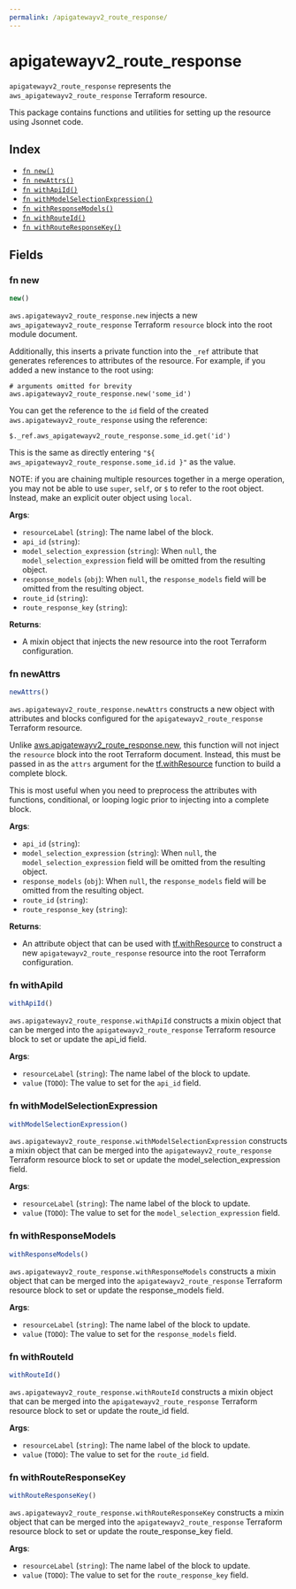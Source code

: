 ```yaml
---
permalink: /apigatewayv2_route_response/
---
```


# apigatewayv2_route_response

`apigatewayv2_route_response` represents the `aws_apigatewayv2_route_response` Terraform resource.



This package contains functions and utilities for setting up the resource using Jsonnet code.


## Index

* [`fn new()`](#fn-new)
* [`fn newAttrs()`](#fn-newattrs)
* [`fn withApiId()`](#fn-withapiid)
* [`fn withModelSelectionExpression()`](#fn-withmodelselectionexpression)
* [`fn withResponseModels()`](#fn-withresponsemodels)
* [`fn withRouteId()`](#fn-withrouteid)
* [`fn withRouteResponseKey()`](#fn-withrouteresponsekey)

## Fields

### fn new

```ts
new()
```


`aws.apigatewayv2_route_response.new` injects a new `aws_apigatewayv2_route_response` Terraform `resource`
block into the root module document.

Additionally, this inserts a private function into the `_ref` attribute that generates references to attributes of the
resource. For example, if you added a new instance to the root using:

    # arguments omitted for brevity
    aws.apigatewayv2_route_response.new('some_id')

You can get the reference to the `id` field of the created `aws.apigatewayv2_route_response` using the reference:

    $._ref.aws_apigatewayv2_route_response.some_id.get('id')

This is the same as directly entering `"${ aws_apigatewayv2_route_response.some_id.id }"` as the value.

NOTE: if you are chaining multiple resources together in a merge operation, you may not be able to use `super`, `self`,
or `$` to refer to the root object. Instead, make an explicit outer object using `local`.

**Args**:
  - `resourceLabel` (`string`): The name label of the block.
  - `api_id` (`string`): 
  - `model_selection_expression` (`string`):  When `null`, the `model_selection_expression` field will be omitted from the resulting object.
  - `response_models` (`obj`):  When `null`, the `response_models` field will be omitted from the resulting object.
  - `route_id` (`string`): 
  - `route_response_key` (`string`): 

**Returns**:
- A mixin object that injects the new resource into the root Terraform configuration.


### fn newAttrs

```ts
newAttrs()
```


`aws.apigatewayv2_route_response.newAttrs` constructs a new object with attributes and blocks configured for the `apigatewayv2_route_response`
Terraform resource.

Unlike [aws.apigatewayv2_route_response.new](#fn-apigatewayv2routeresponsenew), this function will not inject the `resource`
block into the root Terraform document. Instead, this must be passed in as the `attrs` argument for the
[tf.withResource](https://github.com/tf-libsonnet/core/tree/main/docs#fn-withresource) function to build a complete block.

This is most useful when you need to preprocess the attributes with functions, conditional, or looping logic prior to
injecting into a complete block.

**Args**:
  - `api_id` (`string`): 
  - `model_selection_expression` (`string`):  When `null`, the `model_selection_expression` field will be omitted from the resulting object.
  - `response_models` (`obj`):  When `null`, the `response_models` field will be omitted from the resulting object.
  - `route_id` (`string`): 
  - `route_response_key` (`string`): 

**Returns**:
  - An attribute object that can be used with [tf.withResource](https://github.com/tf-libsonnet/core/tree/main/docs#fn-withresource) to construct a new `apigatewayv2_route_response` resource into the root Terraform configuration.


### fn withApiId

```ts
withApiId()
```

`aws.apigatewayv2_route_response.withApiId` constructs a mixin object that can be merged into the `apigatewayv2_route_response`
Terraform resource block to set or update the api_id field.



**Args**:
  - `resourceLabel` (`string`): The name label of the block to update.
  - `value` (`TODO`): The value to set for the `api_id` field.


### fn withModelSelectionExpression

```ts
withModelSelectionExpression()
```

`aws.apigatewayv2_route_response.withModelSelectionExpression` constructs a mixin object that can be merged into the `apigatewayv2_route_response`
Terraform resource block to set or update the model_selection_expression field.



**Args**:
  - `resourceLabel` (`string`): The name label of the block to update.
  - `value` (`TODO`): The value to set for the `model_selection_expression` field.


### fn withResponseModels

```ts
withResponseModels()
```

`aws.apigatewayv2_route_response.withResponseModels` constructs a mixin object that can be merged into the `apigatewayv2_route_response`
Terraform resource block to set or update the response_models field.



**Args**:
  - `resourceLabel` (`string`): The name label of the block to update.
  - `value` (`TODO`): The value to set for the `response_models` field.


### fn withRouteId

```ts
withRouteId()
```

`aws.apigatewayv2_route_response.withRouteId` constructs a mixin object that can be merged into the `apigatewayv2_route_response`
Terraform resource block to set or update the route_id field.



**Args**:
  - `resourceLabel` (`string`): The name label of the block to update.
  - `value` (`TODO`): The value to set for the `route_id` field.


### fn withRouteResponseKey

```ts
withRouteResponseKey()
```

`aws.apigatewayv2_route_response.withRouteResponseKey` constructs a mixin object that can be merged into the `apigatewayv2_route_response`
Terraform resource block to set or update the route_response_key field.



**Args**:
  - `resourceLabel` (`string`): The name label of the block to update.
  - `value` (`TODO`): The value to set for the `route_response_key` field.

